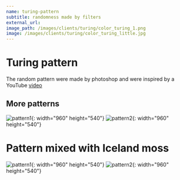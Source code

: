 ```yaml
---
name: turing-pattern
subtitle: randomness made by filters
external_url:
image_path: /images/clients/turing/color_turing_1.png
image: /images/clients/turing/color_turing_little.jpg
---
```


# Turing pattern

The random pattern were made by photoshop and were inspired by a YouTube [video](https://www.youtube.com/watch?v=NZNl6N7PnF4&t=0s)

## More patterns

![pattern1](/MyMindMap/images/clients/turing/wb_pattern1.png){: width="960" height="540"}
![pattern2](/MyMindMap/images/clients/turing/wb_pattern2.png){: width="960" height="540"}

# Pattern mixed with Iceland moss

![pattern1](/MyMindMap/images/clients/turing/color_turing_2.png){: width="960" height="540"}
![pattern2](/MyMindMap/images/clients/turing/color_turing_3.png){: width="960" height="540"}